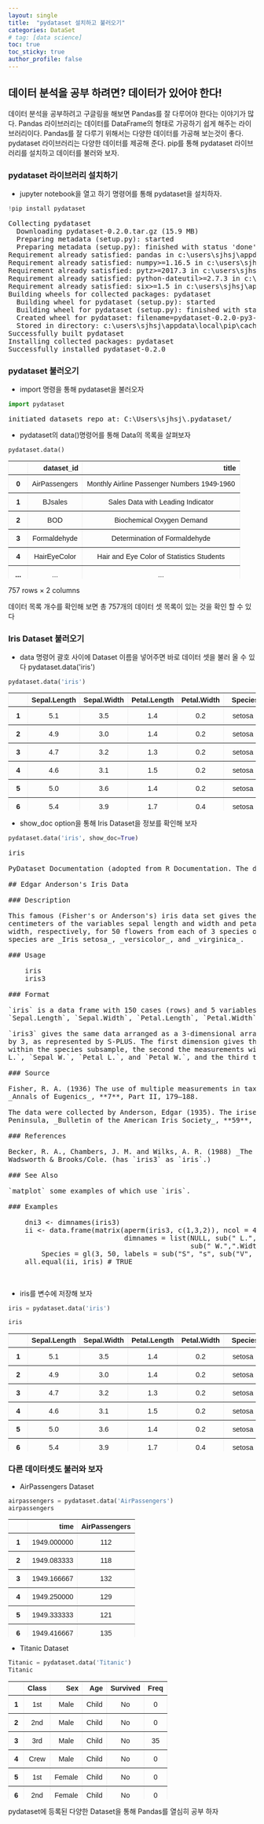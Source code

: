 ```yaml
---
layout: single
title:  "pydataset 설치하고 불러오기"
categories: DataSet
# tag: [data science]
toc: true
toc_sticky: true
author_profile: false
---
```


<head>
  <style>
    table.dataframe {
      white-space: normal;
      width: 100%;
      height: 240px;
      display: block;
      overflow: auto;
      font-family: Arial, sans-serif;
      font-size: 0.9rem;
      line-height: 20px;
      text-align: center;
      border: 0px !important;
    }

    table.dataframe th {
      text-align: center;
      font-weight: bold;
      padding: 8px;
    }

    table.dataframe td {
      text-align: center;
      padding: 8px;
    }

    table.dataframe tr:hover {
      background: #b8d1f3; 
    }

    .output_prompt {
      overflow: auto;
      font-size: 0.9rem;
      line-height: 1.45;
      border-radius: 0.3rem;
      -webkit-overflow-scrolling: touch;
      padding: 0.8rem;
      margin-top: 0;
      margin-bottom: 15px;
      font: 1rem Consolas, "Liberation Mono", Menlo, Courier, monospace;
      color: $code-text-color;
      border: solid 1px $border-color;
      border-radius: 0.3rem;
      word-break: normal;
      white-space: pre;
    }

  .dataframe tbody tr th:only-of-type {
      vertical-align: middle;
  }

  .dataframe tbody tr th {
      vertical-align: top;
  }

  .dataframe thead th {
      text-align: center !important;
      padding: 8px;
  }

  .page__content p {
      margin: 0 0 0px !important;
  }

  .page__content p > strong {
    font-size: 0.8rem !important;
  }

  </style>
</head>


## 데이터 분석을 공부 하려면? 데이터가 있어야 한다!


 데이터 분석을 공부하려고 구글링을 해보면 Pandas를 잘 다루어야 한다는 이야기가 많다. Pandas 라이브러리는 데이터를 DataFrame의 형태로 가공하기 쉽게 해주는 라이브러리이다. Pandas를 잘 다루기 위해서는 다양한 데이터를 가공해 보는것이 좋다. pydataset 라이브러리는 다양한 데이터를 제공해 준다. pip를 통해 pydataset 라이브러리를 설치하고 데이터를 불러와 보자.


### pydataset 라이브러리 설치하기


- jupyter notebook을 열고 하기 명령어를 통해 pydataset을 설치하자.



```python
!pip install pydataset
```

<pre>
Collecting pydataset
  Downloading pydataset-0.2.0.tar.gz (15.9 MB)
  Preparing metadata (setup.py): started
  Preparing metadata (setup.py): finished with status 'done'
Requirement already satisfied: pandas in c:\users\sjhsj\appdata\local\programs\python\python38\lib\site-packages (from pydataset) (1.2.1)
Requirement already satisfied: numpy>=1.16.5 in c:\users\sjhsj\appdata\local\programs\python\python38\lib\site-packages (from pandas->pydataset) (1.19.5)
Requirement already satisfied: pytz>=2017.3 in c:\users\sjhsj\appdata\local\programs\python\python38\lib\site-packages (from pandas->pydataset) (2020.5)
Requirement already satisfied: python-dateutil>=2.7.3 in c:\users\sjhsj\appdata\local\programs\python\python38\lib\site-packages (from pandas->pydataset) (2.8.1)
Requirement already satisfied: six>=1.5 in c:\users\sjhsj\appdata\roaming\python\python38\site-packages (from python-dateutil>=2.7.3->pandas->pydataset) (1.15.0)
Building wheels for collected packages: pydataset
  Building wheel for pydataset (setup.py): started
  Building wheel for pydataset (setup.py): finished with status 'done'
  Created wheel for pydataset: filename=pydataset-0.2.0-py3-none-any.whl size=15939431 sha256=4d0313a83c7772e1ae2e97cbb576bc03e137971b2a78cd873c2464504c2cb668
  Stored in directory: c:\users\sjhsj\appdata\local\pip\cache\wheels\d7\e5\36\85d319586b4a405d001029d489102f526ce5546248c295932a
Successfully built pydataset
Installing collected packages: pydataset
Successfully installed pydataset-0.2.0
</pre>
### pydataset 불러오기


- import 명령을 통해 pydataset을 불러오자



```python
import pydataset
```

<pre>
initiated datasets repo at: C:\Users\sjhsj\.pydataset/
</pre>
- pydataset의 data()명령어를 통해 Data의 목록을 살펴보자



```python
pydataset.data()
```

<div>
<style scoped>
    .dataframe tbody tr th:only-of-type {
        vertical-align: middle;
    }

    .dataframe tbody tr th {
        vertical-align: top;
    }

    .dataframe thead th {
        text-align: right;
    }
</style>
<table border="1" class="dataframe">
  <thead>
    <tr style="text-align: right;">
      <th></th>
      <th>dataset_id</th>
      <th>title</th>
    </tr>
  </thead>
  <tbody>
    <tr>
      <th>0</th>
      <td>AirPassengers</td>
      <td>Monthly Airline Passenger Numbers 1949-1960</td>
    </tr>
    <tr>
      <th>1</th>
      <td>BJsales</td>
      <td>Sales Data with Leading Indicator</td>
    </tr>
    <tr>
      <th>2</th>
      <td>BOD</td>
      <td>Biochemical Oxygen Demand</td>
    </tr>
    <tr>
      <th>3</th>
      <td>Formaldehyde</td>
      <td>Determination of Formaldehyde</td>
    </tr>
    <tr>
      <th>4</th>
      <td>HairEyeColor</td>
      <td>Hair and Eye Color of Statistics Students</td>
    </tr>
    <tr>
      <th>...</th>
      <td>...</td>
      <td>...</td>
    </tr>
    <tr>
      <th>752</th>
      <td>VerbAgg</td>
      <td>Verbal Aggression item responses</td>
    </tr>
    <tr>
      <th>753</th>
      <td>cake</td>
      <td>Breakage Angle of Chocolate Cakes</td>
    </tr>
    <tr>
      <th>754</th>
      <td>cbpp</td>
      <td>Contagious bovine pleuropneumonia</td>
    </tr>
    <tr>
      <th>755</th>
      <td>grouseticks</td>
      <td>Data on red grouse ticks from Elston et al. 2001</td>
    </tr>
    <tr>
      <th>756</th>
      <td>sleepstudy</td>
      <td>Reaction times in a sleep deprivation study</td>
    </tr>
  </tbody>
</table>
<p>757 rows × 2 columns</p>
</div>


데이터 목록 개수를 확인해 보면 총 757개의 데이터 셋 목록이 있는 것을 확인 할 수 있다


### Iris Dataset 불러오기


- data 명령어 괄호 사이에 Dataset 이름을 넣어주면 바로 데이터 셋을 불러 올 수 있다 pydataset.data('iris')



```python
pydataset.data('iris')
```

<div>
<style scoped>
    .dataframe tbody tr th:only-of-type {
        vertical-align: middle;
    }

    .dataframe tbody tr th {
        vertical-align: top;
    }

    .dataframe thead th {
        text-align: right;
    }
</style>
<table border="1" class="dataframe">
  <thead>
    <tr style="text-align: right;">
      <th></th>
      <th>Sepal.Length</th>
      <th>Sepal.Width</th>
      <th>Petal.Length</th>
      <th>Petal.Width</th>
      <th>Species</th>
    </tr>
  </thead>
  <tbody>
    <tr>
      <th>1</th>
      <td>5.1</td>
      <td>3.5</td>
      <td>1.4</td>
      <td>0.2</td>
      <td>setosa</td>
    </tr>
    <tr>
      <th>2</th>
      <td>4.9</td>
      <td>3.0</td>
      <td>1.4</td>
      <td>0.2</td>
      <td>setosa</td>
    </tr>
    <tr>
      <th>3</th>
      <td>4.7</td>
      <td>3.2</td>
      <td>1.3</td>
      <td>0.2</td>
      <td>setosa</td>
    </tr>
    <tr>
      <th>4</th>
      <td>4.6</td>
      <td>3.1</td>
      <td>1.5</td>
      <td>0.2</td>
      <td>setosa</td>
    </tr>
    <tr>
      <th>5</th>
      <td>5.0</td>
      <td>3.6</td>
      <td>1.4</td>
      <td>0.2</td>
      <td>setosa</td>
    </tr>
    <tr>
      <th>6</th>
      <td>5.4</td>
      <td>3.9</td>
      <td>1.7</td>
      <td>0.4</td>
      <td>setosa</td>
    </tr>
    <tr>
      <th>7</th>
      <td>4.6</td>
      <td>3.4</td>
      <td>1.4</td>
      <td>0.3</td>
      <td>setosa</td>
    </tr>
    <tr>
      <th>8</th>
      <td>5.0</td>
      <td>3.4</td>
      <td>1.5</td>
      <td>0.2</td>
      <td>setosa</td>
    </tr>
    <tr>
      <th>9</th>
      <td>4.4</td>
      <td>2.9</td>
      <td>1.4</td>
      <td>0.2</td>
      <td>setosa</td>
    </tr>
    <tr>
      <th>10</th>
      <td>4.9</td>
      <td>3.1</td>
      <td>1.5</td>
      <td>0.1</td>
      <td>setosa</td>
    </tr>
    <tr>
      <th>11</th>
      <td>5.4</td>
      <td>3.7</td>
      <td>1.5</td>
      <td>0.2</td>
      <td>setosa</td>
    </tr>
    <tr>
      <th>12</th>
      <td>4.8</td>
      <td>3.4</td>
      <td>1.6</td>
      <td>0.2</td>
      <td>setosa</td>
    </tr>
    <tr>
      <th>13</th>
      <td>4.8</td>
      <td>3.0</td>
      <td>1.4</td>
      <td>0.1</td>
      <td>setosa</td>
    </tr>
    <tr>
      <th>14</th>
      <td>4.3</td>
      <td>3.0</td>
      <td>1.1</td>
      <td>0.1</td>
      <td>setosa</td>
    </tr>
    <tr>
      <th>15</th>
      <td>5.8</td>
      <td>4.0</td>
      <td>1.2</td>
      <td>0.2</td>
      <td>setosa</td>
    </tr>
    <tr>
      <th>16</th>
      <td>5.7</td>
      <td>4.4</td>
      <td>1.5</td>
      <td>0.4</td>
      <td>setosa</td>
    </tr>
    <tr>
      <th>17</th>
      <td>5.4</td>
      <td>3.9</td>
      <td>1.3</td>
      <td>0.4</td>
      <td>setosa</td>
    </tr>
    <tr>
      <th>18</th>
      <td>5.1</td>
      <td>3.5</td>
      <td>1.4</td>
      <td>0.3</td>
      <td>setosa</td>
    </tr>
    <tr>
      <th>19</th>
      <td>5.7</td>
      <td>3.8</td>
      <td>1.7</td>
      <td>0.3</td>
      <td>setosa</td>
    </tr>
    <tr>
      <th>20</th>
      <td>5.1</td>
      <td>3.8</td>
      <td>1.5</td>
      <td>0.3</td>
      <td>setosa</td>
    </tr>
    <tr>
      <th>21</th>
      <td>5.4</td>
      <td>3.4</td>
      <td>1.7</td>
      <td>0.2</td>
      <td>setosa</td>
    </tr>
    <tr>
      <th>22</th>
      <td>5.1</td>
      <td>3.7</td>
      <td>1.5</td>
      <td>0.4</td>
      <td>setosa</td>
    </tr>
    <tr>
      <th>23</th>
      <td>4.6</td>
      <td>3.6</td>
      <td>1.0</td>
      <td>0.2</td>
      <td>setosa</td>
    </tr>
    <tr>
      <th>24</th>
      <td>5.1</td>
      <td>3.3</td>
      <td>1.7</td>
      <td>0.5</td>
      <td>setosa</td>
    </tr>
    <tr>
      <th>25</th>
      <td>4.8</td>
      <td>3.4</td>
      <td>1.9</td>
      <td>0.2</td>
      <td>setosa</td>
    </tr>
    <tr>
      <th>26</th>
      <td>5.0</td>
      <td>3.0</td>
      <td>1.6</td>
      <td>0.2</td>
      <td>setosa</td>
    </tr>
    <tr>
      <th>27</th>
      <td>5.0</td>
      <td>3.4</td>
      <td>1.6</td>
      <td>0.4</td>
      <td>setosa</td>
    </tr>
    <tr>
      <th>28</th>
      <td>5.2</td>
      <td>3.5</td>
      <td>1.5</td>
      <td>0.2</td>
      <td>setosa</td>
    </tr>
    <tr>
      <th>29</th>
      <td>5.2</td>
      <td>3.4</td>
      <td>1.4</td>
      <td>0.2</td>
      <td>setosa</td>
    </tr>
    <tr>
      <th>30</th>
      <td>4.7</td>
      <td>3.2</td>
      <td>1.6</td>
      <td>0.2</td>
      <td>setosa</td>
    </tr>
    <tr>
      <th>31</th>
      <td>4.8</td>
      <td>3.1</td>
      <td>1.6</td>
      <td>0.2</td>
      <td>setosa</td>
    </tr>
    <tr>
      <th>32</th>
      <td>5.4</td>
      <td>3.4</td>
      <td>1.5</td>
      <td>0.4</td>
      <td>setosa</td>
    </tr>
    <tr>
      <th>33</th>
      <td>5.2</td>
      <td>4.1</td>
      <td>1.5</td>
      <td>0.1</td>
      <td>setosa</td>
    </tr>
    <tr>
      <th>34</th>
      <td>5.5</td>
      <td>4.2</td>
      <td>1.4</td>
      <td>0.2</td>
      <td>setosa</td>
    </tr>
    <tr>
      <th>35</th>
      <td>4.9</td>
      <td>3.1</td>
      <td>1.5</td>
      <td>0.2</td>
      <td>setosa</td>
    </tr>
    <tr>
      <th>36</th>
      <td>5.0</td>
      <td>3.2</td>
      <td>1.2</td>
      <td>0.2</td>
      <td>setosa</td>
    </tr>
    <tr>
      <th>37</th>
      <td>5.5</td>
      <td>3.5</td>
      <td>1.3</td>
      <td>0.2</td>
      <td>setosa</td>
    </tr>
    <tr>
      <th>38</th>
      <td>4.9</td>
      <td>3.6</td>
      <td>1.4</td>
      <td>0.1</td>
      <td>setosa</td>
    </tr>
    <tr>
      <th>39</th>
      <td>4.4</td>
      <td>3.0</td>
      <td>1.3</td>
      <td>0.2</td>
      <td>setosa</td>
    </tr>
    <tr>
      <th>40</th>
      <td>5.1</td>
      <td>3.4</td>
      <td>1.5</td>
      <td>0.2</td>
      <td>setosa</td>
    </tr>
    <tr>
      <th>41</th>
      <td>5.0</td>
      <td>3.5</td>
      <td>1.3</td>
      <td>0.3</td>
      <td>setosa</td>
    </tr>
    <tr>
      <th>42</th>
      <td>4.5</td>
      <td>2.3</td>
      <td>1.3</td>
      <td>0.3</td>
      <td>setosa</td>
    </tr>
    <tr>
      <th>43</th>
      <td>4.4</td>
      <td>3.2</td>
      <td>1.3</td>
      <td>0.2</td>
      <td>setosa</td>
    </tr>
    <tr>
      <th>44</th>
      <td>5.0</td>
      <td>3.5</td>
      <td>1.6</td>
      <td>0.6</td>
      <td>setosa</td>
    </tr>
    <tr>
      <th>45</th>
      <td>5.1</td>
      <td>3.8</td>
      <td>1.9</td>
      <td>0.4</td>
      <td>setosa</td>
    </tr>
    <tr>
      <th>46</th>
      <td>4.8</td>
      <td>3.0</td>
      <td>1.4</td>
      <td>0.3</td>
      <td>setosa</td>
    </tr>
    <tr>
      <th>47</th>
      <td>5.1</td>
      <td>3.8</td>
      <td>1.6</td>
      <td>0.2</td>
      <td>setosa</td>
    </tr>
    <tr>
      <th>48</th>
      <td>4.6</td>
      <td>3.2</td>
      <td>1.4</td>
      <td>0.2</td>
      <td>setosa</td>
    </tr>
    <tr>
      <th>49</th>
      <td>5.3</td>
      <td>3.7</td>
      <td>1.5</td>
      <td>0.2</td>
      <td>setosa</td>
    </tr>
    <tr>
      <th>50</th>
      <td>5.0</td>
      <td>3.3</td>
      <td>1.4</td>
      <td>0.2</td>
      <td>setosa</td>
    </tr>
    <tr>
      <th>51</th>
      <td>7.0</td>
      <td>3.2</td>
      <td>4.7</td>
      <td>1.4</td>
      <td>versicolor</td>
    </tr>
    <tr>
      <th>52</th>
      <td>6.4</td>
      <td>3.2</td>
      <td>4.5</td>
      <td>1.5</td>
      <td>versicolor</td>
    </tr>
    <tr>
      <th>53</th>
      <td>6.9</td>
      <td>3.1</td>
      <td>4.9</td>
      <td>1.5</td>
      <td>versicolor</td>
    </tr>
    <tr>
      <th>54</th>
      <td>5.5</td>
      <td>2.3</td>
      <td>4.0</td>
      <td>1.3</td>
      <td>versicolor</td>
    </tr>
    <tr>
      <th>55</th>
      <td>6.5</td>
      <td>2.8</td>
      <td>4.6</td>
      <td>1.5</td>
      <td>versicolor</td>
    </tr>
    <tr>
      <th>56</th>
      <td>5.7</td>
      <td>2.8</td>
      <td>4.5</td>
      <td>1.3</td>
      <td>versicolor</td>
    </tr>
    <tr>
      <th>57</th>
      <td>6.3</td>
      <td>3.3</td>
      <td>4.7</td>
      <td>1.6</td>
      <td>versicolor</td>
    </tr>
    <tr>
      <th>58</th>
      <td>4.9</td>
      <td>2.4</td>
      <td>3.3</td>
      <td>1.0</td>
      <td>versicolor</td>
    </tr>
    <tr>
      <th>59</th>
      <td>6.6</td>
      <td>2.9</td>
      <td>4.6</td>
      <td>1.3</td>
      <td>versicolor</td>
    </tr>
    <tr>
      <th>60</th>
      <td>5.2</td>
      <td>2.7</td>
      <td>3.9</td>
      <td>1.4</td>
      <td>versicolor</td>
    </tr>
    <tr>
      <th>61</th>
      <td>5.0</td>
      <td>2.0</td>
      <td>3.5</td>
      <td>1.0</td>
      <td>versicolor</td>
    </tr>
    <tr>
      <th>62</th>
      <td>5.9</td>
      <td>3.0</td>
      <td>4.2</td>
      <td>1.5</td>
      <td>versicolor</td>
    </tr>
    <tr>
      <th>63</th>
      <td>6.0</td>
      <td>2.2</td>
      <td>4.0</td>
      <td>1.0</td>
      <td>versicolor</td>
    </tr>
    <tr>
      <th>64</th>
      <td>6.1</td>
      <td>2.9</td>
      <td>4.7</td>
      <td>1.4</td>
      <td>versicolor</td>
    </tr>
    <tr>
      <th>65</th>
      <td>5.6</td>
      <td>2.9</td>
      <td>3.6</td>
      <td>1.3</td>
      <td>versicolor</td>
    </tr>
    <tr>
      <th>66</th>
      <td>6.7</td>
      <td>3.1</td>
      <td>4.4</td>
      <td>1.4</td>
      <td>versicolor</td>
    </tr>
    <tr>
      <th>67</th>
      <td>5.6</td>
      <td>3.0</td>
      <td>4.5</td>
      <td>1.5</td>
      <td>versicolor</td>
    </tr>
    <tr>
      <th>68</th>
      <td>5.8</td>
      <td>2.7</td>
      <td>4.1</td>
      <td>1.0</td>
      <td>versicolor</td>
    </tr>
    <tr>
      <th>69</th>
      <td>6.2</td>
      <td>2.2</td>
      <td>4.5</td>
      <td>1.5</td>
      <td>versicolor</td>
    </tr>
    <tr>
      <th>70</th>
      <td>5.6</td>
      <td>2.5</td>
      <td>3.9</td>
      <td>1.1</td>
      <td>versicolor</td>
    </tr>
    <tr>
      <th>71</th>
      <td>5.9</td>
      <td>3.2</td>
      <td>4.8</td>
      <td>1.8</td>
      <td>versicolor</td>
    </tr>
    <tr>
      <th>72</th>
      <td>6.1</td>
      <td>2.8</td>
      <td>4.0</td>
      <td>1.3</td>
      <td>versicolor</td>
    </tr>
    <tr>
      <th>73</th>
      <td>6.3</td>
      <td>2.5</td>
      <td>4.9</td>
      <td>1.5</td>
      <td>versicolor</td>
    </tr>
    <tr>
      <th>74</th>
      <td>6.1</td>
      <td>2.8</td>
      <td>4.7</td>
      <td>1.2</td>
      <td>versicolor</td>
    </tr>
    <tr>
      <th>75</th>
      <td>6.4</td>
      <td>2.9</td>
      <td>4.3</td>
      <td>1.3</td>
      <td>versicolor</td>
    </tr>
    <tr>
      <th>76</th>
      <td>6.6</td>
      <td>3.0</td>
      <td>4.4</td>
      <td>1.4</td>
      <td>versicolor</td>
    </tr>
    <tr>
      <th>77</th>
      <td>6.8</td>
      <td>2.8</td>
      <td>4.8</td>
      <td>1.4</td>
      <td>versicolor</td>
    </tr>
    <tr>
      <th>78</th>
      <td>6.7</td>
      <td>3.0</td>
      <td>5.0</td>
      <td>1.7</td>
      <td>versicolor</td>
    </tr>
    <tr>
      <th>79</th>
      <td>6.0</td>
      <td>2.9</td>
      <td>4.5</td>
      <td>1.5</td>
      <td>versicolor</td>
    </tr>
    <tr>
      <th>80</th>
      <td>5.7</td>
      <td>2.6</td>
      <td>3.5</td>
      <td>1.0</td>
      <td>versicolor</td>
    </tr>
    <tr>
      <th>81</th>
      <td>5.5</td>
      <td>2.4</td>
      <td>3.8</td>
      <td>1.1</td>
      <td>versicolor</td>
    </tr>
    <tr>
      <th>82</th>
      <td>5.5</td>
      <td>2.4</td>
      <td>3.7</td>
      <td>1.0</td>
      <td>versicolor</td>
    </tr>
    <tr>
      <th>83</th>
      <td>5.8</td>
      <td>2.7</td>
      <td>3.9</td>
      <td>1.2</td>
      <td>versicolor</td>
    </tr>
    <tr>
      <th>84</th>
      <td>6.0</td>
      <td>2.7</td>
      <td>5.1</td>
      <td>1.6</td>
      <td>versicolor</td>
    </tr>
    <tr>
      <th>85</th>
      <td>5.4</td>
      <td>3.0</td>
      <td>4.5</td>
      <td>1.5</td>
      <td>versicolor</td>
    </tr>
    <tr>
      <th>86</th>
      <td>6.0</td>
      <td>3.4</td>
      <td>4.5</td>
      <td>1.6</td>
      <td>versicolor</td>
    </tr>
    <tr>
      <th>87</th>
      <td>6.7</td>
      <td>3.1</td>
      <td>4.7</td>
      <td>1.5</td>
      <td>versicolor</td>
    </tr>
    <tr>
      <th>88</th>
      <td>6.3</td>
      <td>2.3</td>
      <td>4.4</td>
      <td>1.3</td>
      <td>versicolor</td>
    </tr>
    <tr>
      <th>89</th>
      <td>5.6</td>
      <td>3.0</td>
      <td>4.1</td>
      <td>1.3</td>
      <td>versicolor</td>
    </tr>
    <tr>
      <th>90</th>
      <td>5.5</td>
      <td>2.5</td>
      <td>4.0</td>
      <td>1.3</td>
      <td>versicolor</td>
    </tr>
    <tr>
      <th>91</th>
      <td>5.5</td>
      <td>2.6</td>
      <td>4.4</td>
      <td>1.2</td>
      <td>versicolor</td>
    </tr>
    <tr>
      <th>92</th>
      <td>6.1</td>
      <td>3.0</td>
      <td>4.6</td>
      <td>1.4</td>
      <td>versicolor</td>
    </tr>
    <tr>
      <th>93</th>
      <td>5.8</td>
      <td>2.6</td>
      <td>4.0</td>
      <td>1.2</td>
      <td>versicolor</td>
    </tr>
    <tr>
      <th>94</th>
      <td>5.0</td>
      <td>2.3</td>
      <td>3.3</td>
      <td>1.0</td>
      <td>versicolor</td>
    </tr>
    <tr>
      <th>95</th>
      <td>5.6</td>
      <td>2.7</td>
      <td>4.2</td>
      <td>1.3</td>
      <td>versicolor</td>
    </tr>
    <tr>
      <th>96</th>
      <td>5.7</td>
      <td>3.0</td>
      <td>4.2</td>
      <td>1.2</td>
      <td>versicolor</td>
    </tr>
    <tr>
      <th>97</th>
      <td>5.7</td>
      <td>2.9</td>
      <td>4.2</td>
      <td>1.3</td>
      <td>versicolor</td>
    </tr>
    <tr>
      <th>98</th>
      <td>6.2</td>
      <td>2.9</td>
      <td>4.3</td>
      <td>1.3</td>
      <td>versicolor</td>
    </tr>
    <tr>
      <th>99</th>
      <td>5.1</td>
      <td>2.5</td>
      <td>3.0</td>
      <td>1.1</td>
      <td>versicolor</td>
    </tr>
    <tr>
      <th>100</th>
      <td>5.7</td>
      <td>2.8</td>
      <td>4.1</td>
      <td>1.3</td>
      <td>versicolor</td>
    </tr>
    <tr>
      <th>101</th>
      <td>6.3</td>
      <td>3.3</td>
      <td>6.0</td>
      <td>2.5</td>
      <td>virginica</td>
    </tr>
    <tr>
      <th>102</th>
      <td>5.8</td>
      <td>2.7</td>
      <td>5.1</td>
      <td>1.9</td>
      <td>virginica</td>
    </tr>
    <tr>
      <th>103</th>
      <td>7.1</td>
      <td>3.0</td>
      <td>5.9</td>
      <td>2.1</td>
      <td>virginica</td>
    </tr>
    <tr>
      <th>104</th>
      <td>6.3</td>
      <td>2.9</td>
      <td>5.6</td>
      <td>1.8</td>
      <td>virginica</td>
    </tr>
    <tr>
      <th>105</th>
      <td>6.5</td>
      <td>3.0</td>
      <td>5.8</td>
      <td>2.2</td>
      <td>virginica</td>
    </tr>
    <tr>
      <th>106</th>
      <td>7.6</td>
      <td>3.0</td>
      <td>6.6</td>
      <td>2.1</td>
      <td>virginica</td>
    </tr>
    <tr>
      <th>107</th>
      <td>4.9</td>
      <td>2.5</td>
      <td>4.5</td>
      <td>1.7</td>
      <td>virginica</td>
    </tr>
    <tr>
      <th>108</th>
      <td>7.3</td>
      <td>2.9</td>
      <td>6.3</td>
      <td>1.8</td>
      <td>virginica</td>
    </tr>
    <tr>
      <th>109</th>
      <td>6.7</td>
      <td>2.5</td>
      <td>5.8</td>
      <td>1.8</td>
      <td>virginica</td>
    </tr>
    <tr>
      <th>110</th>
      <td>7.2</td>
      <td>3.6</td>
      <td>6.1</td>
      <td>2.5</td>
      <td>virginica</td>
    </tr>
    <tr>
      <th>111</th>
      <td>6.5</td>
      <td>3.2</td>
      <td>5.1</td>
      <td>2.0</td>
      <td>virginica</td>
    </tr>
    <tr>
      <th>112</th>
      <td>6.4</td>
      <td>2.7</td>
      <td>5.3</td>
      <td>1.9</td>
      <td>virginica</td>
    </tr>
    <tr>
      <th>113</th>
      <td>6.8</td>
      <td>3.0</td>
      <td>5.5</td>
      <td>2.1</td>
      <td>virginica</td>
    </tr>
    <tr>
      <th>114</th>
      <td>5.7</td>
      <td>2.5</td>
      <td>5.0</td>
      <td>2.0</td>
      <td>virginica</td>
    </tr>
    <tr>
      <th>115</th>
      <td>5.8</td>
      <td>2.8</td>
      <td>5.1</td>
      <td>2.4</td>
      <td>virginica</td>
    </tr>
    <tr>
      <th>116</th>
      <td>6.4</td>
      <td>3.2</td>
      <td>5.3</td>
      <td>2.3</td>
      <td>virginica</td>
    </tr>
    <tr>
      <th>117</th>
      <td>6.5</td>
      <td>3.0</td>
      <td>5.5</td>
      <td>1.8</td>
      <td>virginica</td>
    </tr>
    <tr>
      <th>118</th>
      <td>7.7</td>
      <td>3.8</td>
      <td>6.7</td>
      <td>2.2</td>
      <td>virginica</td>
    </tr>
    <tr>
      <th>119</th>
      <td>7.7</td>
      <td>2.6</td>
      <td>6.9</td>
      <td>2.3</td>
      <td>virginica</td>
    </tr>
    <tr>
      <th>120</th>
      <td>6.0</td>
      <td>2.2</td>
      <td>5.0</td>
      <td>1.5</td>
      <td>virginica</td>
    </tr>
    <tr>
      <th>121</th>
      <td>6.9</td>
      <td>3.2</td>
      <td>5.7</td>
      <td>2.3</td>
      <td>virginica</td>
    </tr>
    <tr>
      <th>122</th>
      <td>5.6</td>
      <td>2.8</td>
      <td>4.9</td>
      <td>2.0</td>
      <td>virginica</td>
    </tr>
    <tr>
      <th>123</th>
      <td>7.7</td>
      <td>2.8</td>
      <td>6.7</td>
      <td>2.0</td>
      <td>virginica</td>
    </tr>
    <tr>
      <th>124</th>
      <td>6.3</td>
      <td>2.7</td>
      <td>4.9</td>
      <td>1.8</td>
      <td>virginica</td>
    </tr>
    <tr>
      <th>125</th>
      <td>6.7</td>
      <td>3.3</td>
      <td>5.7</td>
      <td>2.1</td>
      <td>virginica</td>
    </tr>
    <tr>
      <th>126</th>
      <td>7.2</td>
      <td>3.2</td>
      <td>6.0</td>
      <td>1.8</td>
      <td>virginica</td>
    </tr>
    <tr>
      <th>127</th>
      <td>6.2</td>
      <td>2.8</td>
      <td>4.8</td>
      <td>1.8</td>
      <td>virginica</td>
    </tr>
    <tr>
      <th>128</th>
      <td>6.1</td>
      <td>3.0</td>
      <td>4.9</td>
      <td>1.8</td>
      <td>virginica</td>
    </tr>
    <tr>
      <th>129</th>
      <td>6.4</td>
      <td>2.8</td>
      <td>5.6</td>
      <td>2.1</td>
      <td>virginica</td>
    </tr>
    <tr>
      <th>130</th>
      <td>7.2</td>
      <td>3.0</td>
      <td>5.8</td>
      <td>1.6</td>
      <td>virginica</td>
    </tr>
    <tr>
      <th>131</th>
      <td>7.4</td>
      <td>2.8</td>
      <td>6.1</td>
      <td>1.9</td>
      <td>virginica</td>
    </tr>
    <tr>
      <th>132</th>
      <td>7.9</td>
      <td>3.8</td>
      <td>6.4</td>
      <td>2.0</td>
      <td>virginica</td>
    </tr>
    <tr>
      <th>133</th>
      <td>6.4</td>
      <td>2.8</td>
      <td>5.6</td>
      <td>2.2</td>
      <td>virginica</td>
    </tr>
    <tr>
      <th>134</th>
      <td>6.3</td>
      <td>2.8</td>
      <td>5.1</td>
      <td>1.5</td>
      <td>virginica</td>
    </tr>
    <tr>
      <th>135</th>
      <td>6.1</td>
      <td>2.6</td>
      <td>5.6</td>
      <td>1.4</td>
      <td>virginica</td>
    </tr>
    <tr>
      <th>136</th>
      <td>7.7</td>
      <td>3.0</td>
      <td>6.1</td>
      <td>2.3</td>
      <td>virginica</td>
    </tr>
    <tr>
      <th>137</th>
      <td>6.3</td>
      <td>3.4</td>
      <td>5.6</td>
      <td>2.4</td>
      <td>virginica</td>
    </tr>
    <tr>
      <th>138</th>
      <td>6.4</td>
      <td>3.1</td>
      <td>5.5</td>
      <td>1.8</td>
      <td>virginica</td>
    </tr>
    <tr>
      <th>139</th>
      <td>6.0</td>
      <td>3.0</td>
      <td>4.8</td>
      <td>1.8</td>
      <td>virginica</td>
    </tr>
    <tr>
      <th>140</th>
      <td>6.9</td>
      <td>3.1</td>
      <td>5.4</td>
      <td>2.1</td>
      <td>virginica</td>
    </tr>
    <tr>
      <th>141</th>
      <td>6.7</td>
      <td>3.1</td>
      <td>5.6</td>
      <td>2.4</td>
      <td>virginica</td>
    </tr>
    <tr>
      <th>142</th>
      <td>6.9</td>
      <td>3.1</td>
      <td>5.1</td>
      <td>2.3</td>
      <td>virginica</td>
    </tr>
    <tr>
      <th>143</th>
      <td>5.8</td>
      <td>2.7</td>
      <td>5.1</td>
      <td>1.9</td>
      <td>virginica</td>
    </tr>
    <tr>
      <th>144</th>
      <td>6.8</td>
      <td>3.2</td>
      <td>5.9</td>
      <td>2.3</td>
      <td>virginica</td>
    </tr>
    <tr>
      <th>145</th>
      <td>6.7</td>
      <td>3.3</td>
      <td>5.7</td>
      <td>2.5</td>
      <td>virginica</td>
    </tr>
    <tr>
      <th>146</th>
      <td>6.7</td>
      <td>3.0</td>
      <td>5.2</td>
      <td>2.3</td>
      <td>virginica</td>
    </tr>
    <tr>
      <th>147</th>
      <td>6.3</td>
      <td>2.5</td>
      <td>5.0</td>
      <td>1.9</td>
      <td>virginica</td>
    </tr>
    <tr>
      <th>148</th>
      <td>6.5</td>
      <td>3.0</td>
      <td>5.2</td>
      <td>2.0</td>
      <td>virginica</td>
    </tr>
    <tr>
      <th>149</th>
      <td>6.2</td>
      <td>3.4</td>
      <td>5.4</td>
      <td>2.3</td>
      <td>virginica</td>
    </tr>
    <tr>
      <th>150</th>
      <td>5.9</td>
      <td>3.0</td>
      <td>5.1</td>
      <td>1.8</td>
      <td>virginica</td>
    </tr>
  </tbody>
</table>
</div>


- show_doc option을 통해 Iris Dataset을 정보를 확인해 보자



```python
pydataset.data('iris', show_doc=True)
```

<pre>
iris

PyDataset Documentation (adopted from R Documentation. The displayed examples are in R)

## Edgar Anderson's Iris Data

### Description

This famous (Fisher's or Anderson's) iris data set gives the measurements in
centimeters of the variables sepal length and width and petal length and
width, respectively, for 50 flowers from each of 3 species of iris. The
species are _Iris setosa_, _versicolor_, and _virginica_.

### Usage

    iris
    iris3

### Format

`iris` is a data frame with 150 cases (rows) and 5 variables (columns) named
`Sepal.Length`, `Sepal.Width`, `Petal.Length`, `Petal.Width`, and `Species`.

`iris3` gives the same data arranged as a 3-dimensional array of size 50 by 4
by 3, as represented by S-PLUS. The first dimension gives the case number
within the species subsample, the second the measurements with names `Sepal
L.`, `Sepal W.`, `Petal L.`, and `Petal W.`, and the third the species.

### Source

Fisher, R. A. (1936) The use of multiple measurements in taxonomic problems.
_Annals of Eugenics_, **7**, Part II, 179–188.

The data were collected by Anderson, Edgar (1935). The irises of the Gaspe
Peninsula, _Bulletin of the American Iris Society_, **59**, 2–5.

### References

Becker, R. A., Chambers, J. M. and Wilks, A. R. (1988) _The New S Language_.
Wadsworth & Brooks/Cole. (has `iris3` as `iris`.)

### See Also

`matplot` some examples of which use `iris`.

### Examples

    dni3 <- dimnames(iris3)
    ii <- data.frame(matrix(aperm(iris3, c(1,3,2)), ncol = 4,
                            dimnames = list(NULL, sub(" L.",".Length",
                                            sub(" W.",".Width", dni3[[2]])))),
        Species = gl(3, 50, labels = sub("S", "s", sub("V", "v", dni3[[3]]))))
    all.equal(ii, iris) # TRUE


</pre>
- iris를 변수에 저장해 보자



```python
iris = pydataset.data('iris')
```


```python
iris
```

<div>
<style scoped>
    .dataframe tbody tr th:only-of-type {
        vertical-align: middle;
    }

    .dataframe tbody tr th {
        vertical-align: top;
    }

    .dataframe thead th {
        text-align: right;
    }
</style>
<table border="1" class="dataframe">
  <thead>
    <tr style="text-align: right;">
      <th></th>
      <th>Sepal.Length</th>
      <th>Sepal.Width</th>
      <th>Petal.Length</th>
      <th>Petal.Width</th>
      <th>Species</th>
    </tr>
  </thead>
  <tbody>
    <tr>
      <th>1</th>
      <td>5.1</td>
      <td>3.5</td>
      <td>1.4</td>
      <td>0.2</td>
      <td>setosa</td>
    </tr>
    <tr>
      <th>2</th>
      <td>4.9</td>
      <td>3.0</td>
      <td>1.4</td>
      <td>0.2</td>
      <td>setosa</td>
    </tr>
    <tr>
      <th>3</th>
      <td>4.7</td>
      <td>3.2</td>
      <td>1.3</td>
      <td>0.2</td>
      <td>setosa</td>
    </tr>
    <tr>
      <th>4</th>
      <td>4.6</td>
      <td>3.1</td>
      <td>1.5</td>
      <td>0.2</td>
      <td>setosa</td>
    </tr>
    <tr>
      <th>5</th>
      <td>5.0</td>
      <td>3.6</td>
      <td>1.4</td>
      <td>0.2</td>
      <td>setosa</td>
    </tr>
    <tr>
      <th>6</th>
      <td>5.4</td>
      <td>3.9</td>
      <td>1.7</td>
      <td>0.4</td>
      <td>setosa</td>
    </tr>
    <tr>
      <th>7</th>
      <td>4.6</td>
      <td>3.4</td>
      <td>1.4</td>
      <td>0.3</td>
      <td>setosa</td>
    </tr>
    <tr>
      <th>8</th>
      <td>5.0</td>
      <td>3.4</td>
      <td>1.5</td>
      <td>0.2</td>
      <td>setosa</td>
    </tr>
    <tr>
      <th>9</th>
      <td>4.4</td>
      <td>2.9</td>
      <td>1.4</td>
      <td>0.2</td>
      <td>setosa</td>
    </tr>
    <tr>
      <th>10</th>
      <td>4.9</td>
      <td>3.1</td>
      <td>1.5</td>
      <td>0.1</td>
      <td>setosa</td>
    </tr>
    <tr>
      <th>11</th>
      <td>5.4</td>
      <td>3.7</td>
      <td>1.5</td>
      <td>0.2</td>
      <td>setosa</td>
    </tr>
    <tr>
      <th>12</th>
      <td>4.8</td>
      <td>3.4</td>
      <td>1.6</td>
      <td>0.2</td>
      <td>setosa</td>
    </tr>
    <tr>
      <th>13</th>
      <td>4.8</td>
      <td>3.0</td>
      <td>1.4</td>
      <td>0.1</td>
      <td>setosa</td>
    </tr>
    <tr>
      <th>14</th>
      <td>4.3</td>
      <td>3.0</td>
      <td>1.1</td>
      <td>0.1</td>
      <td>setosa</td>
    </tr>
    <tr>
      <th>15</th>
      <td>5.8</td>
      <td>4.0</td>
      <td>1.2</td>
      <td>0.2</td>
      <td>setosa</td>
    </tr>
    <tr>
      <th>16</th>
      <td>5.7</td>
      <td>4.4</td>
      <td>1.5</td>
      <td>0.4</td>
      <td>setosa</td>
    </tr>
    <tr>
      <th>17</th>
      <td>5.4</td>
      <td>3.9</td>
      <td>1.3</td>
      <td>0.4</td>
      <td>setosa</td>
    </tr>
    <tr>
      <th>18</th>
      <td>5.1</td>
      <td>3.5</td>
      <td>1.4</td>
      <td>0.3</td>
      <td>setosa</td>
    </tr>
    <tr>
      <th>19</th>
      <td>5.7</td>
      <td>3.8</td>
      <td>1.7</td>
      <td>0.3</td>
      <td>setosa</td>
    </tr>
    <tr>
      <th>20</th>
      <td>5.1</td>
      <td>3.8</td>
      <td>1.5</td>
      <td>0.3</td>
      <td>setosa</td>
    </tr>
    <tr>
      <th>21</th>
      <td>5.4</td>
      <td>3.4</td>
      <td>1.7</td>
      <td>0.2</td>
      <td>setosa</td>
    </tr>
    <tr>
      <th>22</th>
      <td>5.1</td>
      <td>3.7</td>
      <td>1.5</td>
      <td>0.4</td>
      <td>setosa</td>
    </tr>
    <tr>
      <th>23</th>
      <td>4.6</td>
      <td>3.6</td>
      <td>1.0</td>
      <td>0.2</td>
      <td>setosa</td>
    </tr>
    <tr>
      <th>24</th>
      <td>5.1</td>
      <td>3.3</td>
      <td>1.7</td>
      <td>0.5</td>
      <td>setosa</td>
    </tr>
    <tr>
      <th>25</th>
      <td>4.8</td>
      <td>3.4</td>
      <td>1.9</td>
      <td>0.2</td>
      <td>setosa</td>
    </tr>
    <tr>
      <th>26</th>
      <td>5.0</td>
      <td>3.0</td>
      <td>1.6</td>
      <td>0.2</td>
      <td>setosa</td>
    </tr>
    <tr>
      <th>27</th>
      <td>5.0</td>
      <td>3.4</td>
      <td>1.6</td>
      <td>0.4</td>
      <td>setosa</td>
    </tr>
    <tr>
      <th>28</th>
      <td>5.2</td>
      <td>3.5</td>
      <td>1.5</td>
      <td>0.2</td>
      <td>setosa</td>
    </tr>
    <tr>
      <th>29</th>
      <td>5.2</td>
      <td>3.4</td>
      <td>1.4</td>
      <td>0.2</td>
      <td>setosa</td>
    </tr>
    <tr>
      <th>30</th>
      <td>4.7</td>
      <td>3.2</td>
      <td>1.6</td>
      <td>0.2</td>
      <td>setosa</td>
    </tr>
    <tr>
      <th>31</th>
      <td>4.8</td>
      <td>3.1</td>
      <td>1.6</td>
      <td>0.2</td>
      <td>setosa</td>
    </tr>
    <tr>
      <th>32</th>
      <td>5.4</td>
      <td>3.4</td>
      <td>1.5</td>
      <td>0.4</td>
      <td>setosa</td>
    </tr>
    <tr>
      <th>33</th>
      <td>5.2</td>
      <td>4.1</td>
      <td>1.5</td>
      <td>0.1</td>
      <td>setosa</td>
    </tr>
    <tr>
      <th>34</th>
      <td>5.5</td>
      <td>4.2</td>
      <td>1.4</td>
      <td>0.2</td>
      <td>setosa</td>
    </tr>
    <tr>
      <th>35</th>
      <td>4.9</td>
      <td>3.1</td>
      <td>1.5</td>
      <td>0.2</td>
      <td>setosa</td>
    </tr>
    <tr>
      <th>36</th>
      <td>5.0</td>
      <td>3.2</td>
      <td>1.2</td>
      <td>0.2</td>
      <td>setosa</td>
    </tr>
    <tr>
      <th>37</th>
      <td>5.5</td>
      <td>3.5</td>
      <td>1.3</td>
      <td>0.2</td>
      <td>setosa</td>
    </tr>
    <tr>
      <th>38</th>
      <td>4.9</td>
      <td>3.6</td>
      <td>1.4</td>
      <td>0.1</td>
      <td>setosa</td>
    </tr>
    <tr>
      <th>39</th>
      <td>4.4</td>
      <td>3.0</td>
      <td>1.3</td>
      <td>0.2</td>
      <td>setosa</td>
    </tr>
    <tr>
      <th>40</th>
      <td>5.1</td>
      <td>3.4</td>
      <td>1.5</td>
      <td>0.2</td>
      <td>setosa</td>
    </tr>
    <tr>
      <th>41</th>
      <td>5.0</td>
      <td>3.5</td>
      <td>1.3</td>
      <td>0.3</td>
      <td>setosa</td>
    </tr>
    <tr>
      <th>42</th>
      <td>4.5</td>
      <td>2.3</td>
      <td>1.3</td>
      <td>0.3</td>
      <td>setosa</td>
    </tr>
    <tr>
      <th>43</th>
      <td>4.4</td>
      <td>3.2</td>
      <td>1.3</td>
      <td>0.2</td>
      <td>setosa</td>
    </tr>
    <tr>
      <th>44</th>
      <td>5.0</td>
      <td>3.5</td>
      <td>1.6</td>
      <td>0.6</td>
      <td>setosa</td>
    </tr>
    <tr>
      <th>45</th>
      <td>5.1</td>
      <td>3.8</td>
      <td>1.9</td>
      <td>0.4</td>
      <td>setosa</td>
    </tr>
    <tr>
      <th>46</th>
      <td>4.8</td>
      <td>3.0</td>
      <td>1.4</td>
      <td>0.3</td>
      <td>setosa</td>
    </tr>
    <tr>
      <th>47</th>
      <td>5.1</td>
      <td>3.8</td>
      <td>1.6</td>
      <td>0.2</td>
      <td>setosa</td>
    </tr>
    <tr>
      <th>48</th>
      <td>4.6</td>
      <td>3.2</td>
      <td>1.4</td>
      <td>0.2</td>
      <td>setosa</td>
    </tr>
    <tr>
      <th>49</th>
      <td>5.3</td>
      <td>3.7</td>
      <td>1.5</td>
      <td>0.2</td>
      <td>setosa</td>
    </tr>
    <tr>
      <th>50</th>
      <td>5.0</td>
      <td>3.3</td>
      <td>1.4</td>
      <td>0.2</td>
      <td>setosa</td>
    </tr>
    <tr>
      <th>51</th>
      <td>7.0</td>
      <td>3.2</td>
      <td>4.7</td>
      <td>1.4</td>
      <td>versicolor</td>
    </tr>
    <tr>
      <th>52</th>
      <td>6.4</td>
      <td>3.2</td>
      <td>4.5</td>
      <td>1.5</td>
      <td>versicolor</td>
    </tr>
    <tr>
      <th>53</th>
      <td>6.9</td>
      <td>3.1</td>
      <td>4.9</td>
      <td>1.5</td>
      <td>versicolor</td>
    </tr>
    <tr>
      <th>54</th>
      <td>5.5</td>
      <td>2.3</td>
      <td>4.0</td>
      <td>1.3</td>
      <td>versicolor</td>
    </tr>
    <tr>
      <th>55</th>
      <td>6.5</td>
      <td>2.8</td>
      <td>4.6</td>
      <td>1.5</td>
      <td>versicolor</td>
    </tr>
    <tr>
      <th>56</th>
      <td>5.7</td>
      <td>2.8</td>
      <td>4.5</td>
      <td>1.3</td>
      <td>versicolor</td>
    </tr>
    <tr>
      <th>57</th>
      <td>6.3</td>
      <td>3.3</td>
      <td>4.7</td>
      <td>1.6</td>
      <td>versicolor</td>
    </tr>
    <tr>
      <th>58</th>
      <td>4.9</td>
      <td>2.4</td>
      <td>3.3</td>
      <td>1.0</td>
      <td>versicolor</td>
    </tr>
    <tr>
      <th>59</th>
      <td>6.6</td>
      <td>2.9</td>
      <td>4.6</td>
      <td>1.3</td>
      <td>versicolor</td>
    </tr>
    <tr>
      <th>60</th>
      <td>5.2</td>
      <td>2.7</td>
      <td>3.9</td>
      <td>1.4</td>
      <td>versicolor</td>
    </tr>
    <tr>
      <th>61</th>
      <td>5.0</td>
      <td>2.0</td>
      <td>3.5</td>
      <td>1.0</td>
      <td>versicolor</td>
    </tr>
    <tr>
      <th>62</th>
      <td>5.9</td>
      <td>3.0</td>
      <td>4.2</td>
      <td>1.5</td>
      <td>versicolor</td>
    </tr>
    <tr>
      <th>63</th>
      <td>6.0</td>
      <td>2.2</td>
      <td>4.0</td>
      <td>1.0</td>
      <td>versicolor</td>
    </tr>
    <tr>
      <th>64</th>
      <td>6.1</td>
      <td>2.9</td>
      <td>4.7</td>
      <td>1.4</td>
      <td>versicolor</td>
    </tr>
    <tr>
      <th>65</th>
      <td>5.6</td>
      <td>2.9</td>
      <td>3.6</td>
      <td>1.3</td>
      <td>versicolor</td>
    </tr>
    <tr>
      <th>66</th>
      <td>6.7</td>
      <td>3.1</td>
      <td>4.4</td>
      <td>1.4</td>
      <td>versicolor</td>
    </tr>
    <tr>
      <th>67</th>
      <td>5.6</td>
      <td>3.0</td>
      <td>4.5</td>
      <td>1.5</td>
      <td>versicolor</td>
    </tr>
    <tr>
      <th>68</th>
      <td>5.8</td>
      <td>2.7</td>
      <td>4.1</td>
      <td>1.0</td>
      <td>versicolor</td>
    </tr>
    <tr>
      <th>69</th>
      <td>6.2</td>
      <td>2.2</td>
      <td>4.5</td>
      <td>1.5</td>
      <td>versicolor</td>
    </tr>
    <tr>
      <th>70</th>
      <td>5.6</td>
      <td>2.5</td>
      <td>3.9</td>
      <td>1.1</td>
      <td>versicolor</td>
    </tr>
    <tr>
      <th>71</th>
      <td>5.9</td>
      <td>3.2</td>
      <td>4.8</td>
      <td>1.8</td>
      <td>versicolor</td>
    </tr>
    <tr>
      <th>72</th>
      <td>6.1</td>
      <td>2.8</td>
      <td>4.0</td>
      <td>1.3</td>
      <td>versicolor</td>
    </tr>
    <tr>
      <th>73</th>
      <td>6.3</td>
      <td>2.5</td>
      <td>4.9</td>
      <td>1.5</td>
      <td>versicolor</td>
    </tr>
    <tr>
      <th>74</th>
      <td>6.1</td>
      <td>2.8</td>
      <td>4.7</td>
      <td>1.2</td>
      <td>versicolor</td>
    </tr>
    <tr>
      <th>75</th>
      <td>6.4</td>
      <td>2.9</td>
      <td>4.3</td>
      <td>1.3</td>
      <td>versicolor</td>
    </tr>
    <tr>
      <th>76</th>
      <td>6.6</td>
      <td>3.0</td>
      <td>4.4</td>
      <td>1.4</td>
      <td>versicolor</td>
    </tr>
    <tr>
      <th>77</th>
      <td>6.8</td>
      <td>2.8</td>
      <td>4.8</td>
      <td>1.4</td>
      <td>versicolor</td>
    </tr>
    <tr>
      <th>78</th>
      <td>6.7</td>
      <td>3.0</td>
      <td>5.0</td>
      <td>1.7</td>
      <td>versicolor</td>
    </tr>
    <tr>
      <th>79</th>
      <td>6.0</td>
      <td>2.9</td>
      <td>4.5</td>
      <td>1.5</td>
      <td>versicolor</td>
    </tr>
    <tr>
      <th>80</th>
      <td>5.7</td>
      <td>2.6</td>
      <td>3.5</td>
      <td>1.0</td>
      <td>versicolor</td>
    </tr>
    <tr>
      <th>81</th>
      <td>5.5</td>
      <td>2.4</td>
      <td>3.8</td>
      <td>1.1</td>
      <td>versicolor</td>
    </tr>
    <tr>
      <th>82</th>
      <td>5.5</td>
      <td>2.4</td>
      <td>3.7</td>
      <td>1.0</td>
      <td>versicolor</td>
    </tr>
    <tr>
      <th>83</th>
      <td>5.8</td>
      <td>2.7</td>
      <td>3.9</td>
      <td>1.2</td>
      <td>versicolor</td>
    </tr>
    <tr>
      <th>84</th>
      <td>6.0</td>
      <td>2.7</td>
      <td>5.1</td>
      <td>1.6</td>
      <td>versicolor</td>
    </tr>
    <tr>
      <th>85</th>
      <td>5.4</td>
      <td>3.0</td>
      <td>4.5</td>
      <td>1.5</td>
      <td>versicolor</td>
    </tr>
    <tr>
      <th>86</th>
      <td>6.0</td>
      <td>3.4</td>
      <td>4.5</td>
      <td>1.6</td>
      <td>versicolor</td>
    </tr>
    <tr>
      <th>87</th>
      <td>6.7</td>
      <td>3.1</td>
      <td>4.7</td>
      <td>1.5</td>
      <td>versicolor</td>
    </tr>
    <tr>
      <th>88</th>
      <td>6.3</td>
      <td>2.3</td>
      <td>4.4</td>
      <td>1.3</td>
      <td>versicolor</td>
    </tr>
    <tr>
      <th>89</th>
      <td>5.6</td>
      <td>3.0</td>
      <td>4.1</td>
      <td>1.3</td>
      <td>versicolor</td>
    </tr>
    <tr>
      <th>90</th>
      <td>5.5</td>
      <td>2.5</td>
      <td>4.0</td>
      <td>1.3</td>
      <td>versicolor</td>
    </tr>
    <tr>
      <th>91</th>
      <td>5.5</td>
      <td>2.6</td>
      <td>4.4</td>
      <td>1.2</td>
      <td>versicolor</td>
    </tr>
    <tr>
      <th>92</th>
      <td>6.1</td>
      <td>3.0</td>
      <td>4.6</td>
      <td>1.4</td>
      <td>versicolor</td>
    </tr>
    <tr>
      <th>93</th>
      <td>5.8</td>
      <td>2.6</td>
      <td>4.0</td>
      <td>1.2</td>
      <td>versicolor</td>
    </tr>
    <tr>
      <th>94</th>
      <td>5.0</td>
      <td>2.3</td>
      <td>3.3</td>
      <td>1.0</td>
      <td>versicolor</td>
    </tr>
    <tr>
      <th>95</th>
      <td>5.6</td>
      <td>2.7</td>
      <td>4.2</td>
      <td>1.3</td>
      <td>versicolor</td>
    </tr>
    <tr>
      <th>96</th>
      <td>5.7</td>
      <td>3.0</td>
      <td>4.2</td>
      <td>1.2</td>
      <td>versicolor</td>
    </tr>
    <tr>
      <th>97</th>
      <td>5.7</td>
      <td>2.9</td>
      <td>4.2</td>
      <td>1.3</td>
      <td>versicolor</td>
    </tr>
    <tr>
      <th>98</th>
      <td>6.2</td>
      <td>2.9</td>
      <td>4.3</td>
      <td>1.3</td>
      <td>versicolor</td>
    </tr>
    <tr>
      <th>99</th>
      <td>5.1</td>
      <td>2.5</td>
      <td>3.0</td>
      <td>1.1</td>
      <td>versicolor</td>
    </tr>
    <tr>
      <th>100</th>
      <td>5.7</td>
      <td>2.8</td>
      <td>4.1</td>
      <td>1.3</td>
      <td>versicolor</td>
    </tr>
    <tr>
      <th>101</th>
      <td>6.3</td>
      <td>3.3</td>
      <td>6.0</td>
      <td>2.5</td>
      <td>virginica</td>
    </tr>
    <tr>
      <th>102</th>
      <td>5.8</td>
      <td>2.7</td>
      <td>5.1</td>
      <td>1.9</td>
      <td>virginica</td>
    </tr>
    <tr>
      <th>103</th>
      <td>7.1</td>
      <td>3.0</td>
      <td>5.9</td>
      <td>2.1</td>
      <td>virginica</td>
    </tr>
    <tr>
      <th>104</th>
      <td>6.3</td>
      <td>2.9</td>
      <td>5.6</td>
      <td>1.8</td>
      <td>virginica</td>
    </tr>
    <tr>
      <th>105</th>
      <td>6.5</td>
      <td>3.0</td>
      <td>5.8</td>
      <td>2.2</td>
      <td>virginica</td>
    </tr>
    <tr>
      <th>106</th>
      <td>7.6</td>
      <td>3.0</td>
      <td>6.6</td>
      <td>2.1</td>
      <td>virginica</td>
    </tr>
    <tr>
      <th>107</th>
      <td>4.9</td>
      <td>2.5</td>
      <td>4.5</td>
      <td>1.7</td>
      <td>virginica</td>
    </tr>
    <tr>
      <th>108</th>
      <td>7.3</td>
      <td>2.9</td>
      <td>6.3</td>
      <td>1.8</td>
      <td>virginica</td>
    </tr>
    <tr>
      <th>109</th>
      <td>6.7</td>
      <td>2.5</td>
      <td>5.8</td>
      <td>1.8</td>
      <td>virginica</td>
    </tr>
    <tr>
      <th>110</th>
      <td>7.2</td>
      <td>3.6</td>
      <td>6.1</td>
      <td>2.5</td>
      <td>virginica</td>
    </tr>
    <tr>
      <th>111</th>
      <td>6.5</td>
      <td>3.2</td>
      <td>5.1</td>
      <td>2.0</td>
      <td>virginica</td>
    </tr>
    <tr>
      <th>112</th>
      <td>6.4</td>
      <td>2.7</td>
      <td>5.3</td>
      <td>1.9</td>
      <td>virginica</td>
    </tr>
    <tr>
      <th>113</th>
      <td>6.8</td>
      <td>3.0</td>
      <td>5.5</td>
      <td>2.1</td>
      <td>virginica</td>
    </tr>
    <tr>
      <th>114</th>
      <td>5.7</td>
      <td>2.5</td>
      <td>5.0</td>
      <td>2.0</td>
      <td>virginica</td>
    </tr>
    <tr>
      <th>115</th>
      <td>5.8</td>
      <td>2.8</td>
      <td>5.1</td>
      <td>2.4</td>
      <td>virginica</td>
    </tr>
    <tr>
      <th>116</th>
      <td>6.4</td>
      <td>3.2</td>
      <td>5.3</td>
      <td>2.3</td>
      <td>virginica</td>
    </tr>
    <tr>
      <th>117</th>
      <td>6.5</td>
      <td>3.0</td>
      <td>5.5</td>
      <td>1.8</td>
      <td>virginica</td>
    </tr>
    <tr>
      <th>118</th>
      <td>7.7</td>
      <td>3.8</td>
      <td>6.7</td>
      <td>2.2</td>
      <td>virginica</td>
    </tr>
    <tr>
      <th>119</th>
      <td>7.7</td>
      <td>2.6</td>
      <td>6.9</td>
      <td>2.3</td>
      <td>virginica</td>
    </tr>
    <tr>
      <th>120</th>
      <td>6.0</td>
      <td>2.2</td>
      <td>5.0</td>
      <td>1.5</td>
      <td>virginica</td>
    </tr>
    <tr>
      <th>121</th>
      <td>6.9</td>
      <td>3.2</td>
      <td>5.7</td>
      <td>2.3</td>
      <td>virginica</td>
    </tr>
    <tr>
      <th>122</th>
      <td>5.6</td>
      <td>2.8</td>
      <td>4.9</td>
      <td>2.0</td>
      <td>virginica</td>
    </tr>
    <tr>
      <th>123</th>
      <td>7.7</td>
      <td>2.8</td>
      <td>6.7</td>
      <td>2.0</td>
      <td>virginica</td>
    </tr>
    <tr>
      <th>124</th>
      <td>6.3</td>
      <td>2.7</td>
      <td>4.9</td>
      <td>1.8</td>
      <td>virginica</td>
    </tr>
    <tr>
      <th>125</th>
      <td>6.7</td>
      <td>3.3</td>
      <td>5.7</td>
      <td>2.1</td>
      <td>virginica</td>
    </tr>
    <tr>
      <th>126</th>
      <td>7.2</td>
      <td>3.2</td>
      <td>6.0</td>
      <td>1.8</td>
      <td>virginica</td>
    </tr>
    <tr>
      <th>127</th>
      <td>6.2</td>
      <td>2.8</td>
      <td>4.8</td>
      <td>1.8</td>
      <td>virginica</td>
    </tr>
    <tr>
      <th>128</th>
      <td>6.1</td>
      <td>3.0</td>
      <td>4.9</td>
      <td>1.8</td>
      <td>virginica</td>
    </tr>
    <tr>
      <th>129</th>
      <td>6.4</td>
      <td>2.8</td>
      <td>5.6</td>
      <td>2.1</td>
      <td>virginica</td>
    </tr>
    <tr>
      <th>130</th>
      <td>7.2</td>
      <td>3.0</td>
      <td>5.8</td>
      <td>1.6</td>
      <td>virginica</td>
    </tr>
    <tr>
      <th>131</th>
      <td>7.4</td>
      <td>2.8</td>
      <td>6.1</td>
      <td>1.9</td>
      <td>virginica</td>
    </tr>
    <tr>
      <th>132</th>
      <td>7.9</td>
      <td>3.8</td>
      <td>6.4</td>
      <td>2.0</td>
      <td>virginica</td>
    </tr>
    <tr>
      <th>133</th>
      <td>6.4</td>
      <td>2.8</td>
      <td>5.6</td>
      <td>2.2</td>
      <td>virginica</td>
    </tr>
    <tr>
      <th>134</th>
      <td>6.3</td>
      <td>2.8</td>
      <td>5.1</td>
      <td>1.5</td>
      <td>virginica</td>
    </tr>
    <tr>
      <th>135</th>
      <td>6.1</td>
      <td>2.6</td>
      <td>5.6</td>
      <td>1.4</td>
      <td>virginica</td>
    </tr>
    <tr>
      <th>136</th>
      <td>7.7</td>
      <td>3.0</td>
      <td>6.1</td>
      <td>2.3</td>
      <td>virginica</td>
    </tr>
    <tr>
      <th>137</th>
      <td>6.3</td>
      <td>3.4</td>
      <td>5.6</td>
      <td>2.4</td>
      <td>virginica</td>
    </tr>
    <tr>
      <th>138</th>
      <td>6.4</td>
      <td>3.1</td>
      <td>5.5</td>
      <td>1.8</td>
      <td>virginica</td>
    </tr>
    <tr>
      <th>139</th>
      <td>6.0</td>
      <td>3.0</td>
      <td>4.8</td>
      <td>1.8</td>
      <td>virginica</td>
    </tr>
    <tr>
      <th>140</th>
      <td>6.9</td>
      <td>3.1</td>
      <td>5.4</td>
      <td>2.1</td>
      <td>virginica</td>
    </tr>
    <tr>
      <th>141</th>
      <td>6.7</td>
      <td>3.1</td>
      <td>5.6</td>
      <td>2.4</td>
      <td>virginica</td>
    </tr>
    <tr>
      <th>142</th>
      <td>6.9</td>
      <td>3.1</td>
      <td>5.1</td>
      <td>2.3</td>
      <td>virginica</td>
    </tr>
    <tr>
      <th>143</th>
      <td>5.8</td>
      <td>2.7</td>
      <td>5.1</td>
      <td>1.9</td>
      <td>virginica</td>
    </tr>
    <tr>
      <th>144</th>
      <td>6.8</td>
      <td>3.2</td>
      <td>5.9</td>
      <td>2.3</td>
      <td>virginica</td>
    </tr>
    <tr>
      <th>145</th>
      <td>6.7</td>
      <td>3.3</td>
      <td>5.7</td>
      <td>2.5</td>
      <td>virginica</td>
    </tr>
    <tr>
      <th>146</th>
      <td>6.7</td>
      <td>3.0</td>
      <td>5.2</td>
      <td>2.3</td>
      <td>virginica</td>
    </tr>
    <tr>
      <th>147</th>
      <td>6.3</td>
      <td>2.5</td>
      <td>5.0</td>
      <td>1.9</td>
      <td>virginica</td>
    </tr>
    <tr>
      <th>148</th>
      <td>6.5</td>
      <td>3.0</td>
      <td>5.2</td>
      <td>2.0</td>
      <td>virginica</td>
    </tr>
    <tr>
      <th>149</th>
      <td>6.2</td>
      <td>3.4</td>
      <td>5.4</td>
      <td>2.3</td>
      <td>virginica</td>
    </tr>
    <tr>
      <th>150</th>
      <td>5.9</td>
      <td>3.0</td>
      <td>5.1</td>
      <td>1.8</td>
      <td>virginica</td>
    </tr>
  </tbody>
</table>
</div>


### 다른 데이터셋도 불러와 보자


- AirPassengers Dataset



```python
airpassengers = pydataset.data('AirPassengers')
airpassengers
```

<div>
<style scoped>
    .dataframe tbody tr th:only-of-type {
        vertical-align: middle;
    }

    .dataframe tbody tr th {
        vertical-align: top;
    }

    .dataframe thead th {
        text-align: right;
    }
</style>
<table border="1" class="dataframe">
  <thead>
    <tr style="text-align: right;">
      <th></th>
      <th>time</th>
      <th>AirPassengers</th>
    </tr>
  </thead>
  <tbody>
    <tr>
      <th>1</th>
      <td>1949.000000</td>
      <td>112</td>
    </tr>
    <tr>
      <th>2</th>
      <td>1949.083333</td>
      <td>118</td>
    </tr>
    <tr>
      <th>3</th>
      <td>1949.166667</td>
      <td>132</td>
    </tr>
    <tr>
      <th>4</th>
      <td>1949.250000</td>
      <td>129</td>
    </tr>
    <tr>
      <th>5</th>
      <td>1949.333333</td>
      <td>121</td>
    </tr>
    <tr>
      <th>6</th>
      <td>1949.416667</td>
      <td>135</td>
    </tr>
    <tr>
      <th>7</th>
      <td>1949.500000</td>
      <td>148</td>
    </tr>
    <tr>
      <th>8</th>
      <td>1949.583333</td>
      <td>148</td>
    </tr>
    <tr>
      <th>9</th>
      <td>1949.666667</td>
      <td>136</td>
    </tr>
    <tr>
      <th>10</th>
      <td>1949.750000</td>
      <td>119</td>
    </tr>
    <tr>
      <th>11</th>
      <td>1949.833333</td>
      <td>104</td>
    </tr>
    <tr>
      <th>12</th>
      <td>1949.916667</td>
      <td>118</td>
    </tr>
    <tr>
      <th>13</th>
      <td>1950.000000</td>
      <td>115</td>
    </tr>
    <tr>
      <th>14</th>
      <td>1950.083333</td>
      <td>126</td>
    </tr>
    <tr>
      <th>15</th>
      <td>1950.166667</td>
      <td>141</td>
    </tr>
    <tr>
      <th>16</th>
      <td>1950.250000</td>
      <td>135</td>
    </tr>
    <tr>
      <th>17</th>
      <td>1950.333333</td>
      <td>125</td>
    </tr>
    <tr>
      <th>18</th>
      <td>1950.416667</td>
      <td>149</td>
    </tr>
    <tr>
      <th>19</th>
      <td>1950.500000</td>
      <td>170</td>
    </tr>
    <tr>
      <th>20</th>
      <td>1950.583333</td>
      <td>170</td>
    </tr>
    <tr>
      <th>21</th>
      <td>1950.666667</td>
      <td>158</td>
    </tr>
    <tr>
      <th>22</th>
      <td>1950.750000</td>
      <td>133</td>
    </tr>
    <tr>
      <th>23</th>
      <td>1950.833333</td>
      <td>114</td>
    </tr>
    <tr>
      <th>24</th>
      <td>1950.916667</td>
      <td>140</td>
    </tr>
    <tr>
      <th>25</th>
      <td>1951.000000</td>
      <td>145</td>
    </tr>
    <tr>
      <th>26</th>
      <td>1951.083333</td>
      <td>150</td>
    </tr>
    <tr>
      <th>27</th>
      <td>1951.166667</td>
      <td>178</td>
    </tr>
    <tr>
      <th>28</th>
      <td>1951.250000</td>
      <td>163</td>
    </tr>
    <tr>
      <th>29</th>
      <td>1951.333333</td>
      <td>172</td>
    </tr>
    <tr>
      <th>30</th>
      <td>1951.416667</td>
      <td>178</td>
    </tr>
    <tr>
      <th>31</th>
      <td>1951.500000</td>
      <td>199</td>
    </tr>
    <tr>
      <th>32</th>
      <td>1951.583333</td>
      <td>199</td>
    </tr>
    <tr>
      <th>33</th>
      <td>1951.666667</td>
      <td>184</td>
    </tr>
    <tr>
      <th>34</th>
      <td>1951.750000</td>
      <td>162</td>
    </tr>
    <tr>
      <th>35</th>
      <td>1951.833333</td>
      <td>146</td>
    </tr>
    <tr>
      <th>36</th>
      <td>1951.916667</td>
      <td>166</td>
    </tr>
    <tr>
      <th>37</th>
      <td>1952.000000</td>
      <td>171</td>
    </tr>
    <tr>
      <th>38</th>
      <td>1952.083333</td>
      <td>180</td>
    </tr>
    <tr>
      <th>39</th>
      <td>1952.166667</td>
      <td>193</td>
    </tr>
    <tr>
      <th>40</th>
      <td>1952.250000</td>
      <td>181</td>
    </tr>
    <tr>
      <th>41</th>
      <td>1952.333333</td>
      <td>183</td>
    </tr>
    <tr>
      <th>42</th>
      <td>1952.416667</td>
      <td>218</td>
    </tr>
    <tr>
      <th>43</th>
      <td>1952.500000</td>
      <td>230</td>
    </tr>
    <tr>
      <th>44</th>
      <td>1952.583333</td>
      <td>242</td>
    </tr>
    <tr>
      <th>45</th>
      <td>1952.666667</td>
      <td>209</td>
    </tr>
    <tr>
      <th>46</th>
      <td>1952.750000</td>
      <td>191</td>
    </tr>
    <tr>
      <th>47</th>
      <td>1952.833333</td>
      <td>172</td>
    </tr>
    <tr>
      <th>48</th>
      <td>1952.916667</td>
      <td>194</td>
    </tr>
    <tr>
      <th>49</th>
      <td>1953.000000</td>
      <td>196</td>
    </tr>
    <tr>
      <th>50</th>
      <td>1953.083333</td>
      <td>196</td>
    </tr>
    <tr>
      <th>51</th>
      <td>1953.166667</td>
      <td>236</td>
    </tr>
    <tr>
      <th>52</th>
      <td>1953.250000</td>
      <td>235</td>
    </tr>
    <tr>
      <th>53</th>
      <td>1953.333333</td>
      <td>229</td>
    </tr>
    <tr>
      <th>54</th>
      <td>1953.416667</td>
      <td>243</td>
    </tr>
    <tr>
      <th>55</th>
      <td>1953.500000</td>
      <td>264</td>
    </tr>
    <tr>
      <th>56</th>
      <td>1953.583333</td>
      <td>272</td>
    </tr>
    <tr>
      <th>57</th>
      <td>1953.666667</td>
      <td>237</td>
    </tr>
    <tr>
      <th>58</th>
      <td>1953.750000</td>
      <td>211</td>
    </tr>
    <tr>
      <th>59</th>
      <td>1953.833333</td>
      <td>180</td>
    </tr>
    <tr>
      <th>60</th>
      <td>1953.916667</td>
      <td>201</td>
    </tr>
    <tr>
      <th>61</th>
      <td>1954.000000</td>
      <td>204</td>
    </tr>
    <tr>
      <th>62</th>
      <td>1954.083333</td>
      <td>188</td>
    </tr>
    <tr>
      <th>63</th>
      <td>1954.166667</td>
      <td>235</td>
    </tr>
    <tr>
      <th>64</th>
      <td>1954.250000</td>
      <td>227</td>
    </tr>
    <tr>
      <th>65</th>
      <td>1954.333333</td>
      <td>234</td>
    </tr>
    <tr>
      <th>66</th>
      <td>1954.416667</td>
      <td>264</td>
    </tr>
    <tr>
      <th>67</th>
      <td>1954.500000</td>
      <td>302</td>
    </tr>
    <tr>
      <th>68</th>
      <td>1954.583333</td>
      <td>293</td>
    </tr>
    <tr>
      <th>69</th>
      <td>1954.666667</td>
      <td>259</td>
    </tr>
    <tr>
      <th>70</th>
      <td>1954.750000</td>
      <td>229</td>
    </tr>
    <tr>
      <th>71</th>
      <td>1954.833333</td>
      <td>203</td>
    </tr>
    <tr>
      <th>72</th>
      <td>1954.916667</td>
      <td>229</td>
    </tr>
    <tr>
      <th>73</th>
      <td>1955.000000</td>
      <td>242</td>
    </tr>
    <tr>
      <th>74</th>
      <td>1955.083333</td>
      <td>233</td>
    </tr>
    <tr>
      <th>75</th>
      <td>1955.166667</td>
      <td>267</td>
    </tr>
    <tr>
      <th>76</th>
      <td>1955.250000</td>
      <td>269</td>
    </tr>
    <tr>
      <th>77</th>
      <td>1955.333333</td>
      <td>270</td>
    </tr>
    <tr>
      <th>78</th>
      <td>1955.416667</td>
      <td>315</td>
    </tr>
    <tr>
      <th>79</th>
      <td>1955.500000</td>
      <td>364</td>
    </tr>
    <tr>
      <th>80</th>
      <td>1955.583333</td>
      <td>347</td>
    </tr>
    <tr>
      <th>81</th>
      <td>1955.666667</td>
      <td>312</td>
    </tr>
    <tr>
      <th>82</th>
      <td>1955.750000</td>
      <td>274</td>
    </tr>
    <tr>
      <th>83</th>
      <td>1955.833333</td>
      <td>237</td>
    </tr>
    <tr>
      <th>84</th>
      <td>1955.916667</td>
      <td>278</td>
    </tr>
    <tr>
      <th>85</th>
      <td>1956.000000</td>
      <td>284</td>
    </tr>
    <tr>
      <th>86</th>
      <td>1956.083333</td>
      <td>277</td>
    </tr>
    <tr>
      <th>87</th>
      <td>1956.166667</td>
      <td>317</td>
    </tr>
    <tr>
      <th>88</th>
      <td>1956.250000</td>
      <td>313</td>
    </tr>
    <tr>
      <th>89</th>
      <td>1956.333333</td>
      <td>318</td>
    </tr>
    <tr>
      <th>90</th>
      <td>1956.416667</td>
      <td>374</td>
    </tr>
    <tr>
      <th>91</th>
      <td>1956.500000</td>
      <td>413</td>
    </tr>
    <tr>
      <th>92</th>
      <td>1956.583333</td>
      <td>405</td>
    </tr>
    <tr>
      <th>93</th>
      <td>1956.666667</td>
      <td>355</td>
    </tr>
    <tr>
      <th>94</th>
      <td>1956.750000</td>
      <td>306</td>
    </tr>
    <tr>
      <th>95</th>
      <td>1956.833333</td>
      <td>271</td>
    </tr>
    <tr>
      <th>96</th>
      <td>1956.916667</td>
      <td>306</td>
    </tr>
    <tr>
      <th>97</th>
      <td>1957.000000</td>
      <td>315</td>
    </tr>
    <tr>
      <th>98</th>
      <td>1957.083333</td>
      <td>301</td>
    </tr>
    <tr>
      <th>99</th>
      <td>1957.166667</td>
      <td>356</td>
    </tr>
    <tr>
      <th>100</th>
      <td>1957.250000</td>
      <td>348</td>
    </tr>
    <tr>
      <th>101</th>
      <td>1957.333333</td>
      <td>355</td>
    </tr>
    <tr>
      <th>102</th>
      <td>1957.416667</td>
      <td>422</td>
    </tr>
    <tr>
      <th>103</th>
      <td>1957.500000</td>
      <td>465</td>
    </tr>
    <tr>
      <th>104</th>
      <td>1957.583333</td>
      <td>467</td>
    </tr>
    <tr>
      <th>105</th>
      <td>1957.666667</td>
      <td>404</td>
    </tr>
    <tr>
      <th>106</th>
      <td>1957.750000</td>
      <td>347</td>
    </tr>
    <tr>
      <th>107</th>
      <td>1957.833333</td>
      <td>305</td>
    </tr>
    <tr>
      <th>108</th>
      <td>1957.916667</td>
      <td>336</td>
    </tr>
    <tr>
      <th>109</th>
      <td>1958.000000</td>
      <td>340</td>
    </tr>
    <tr>
      <th>110</th>
      <td>1958.083333</td>
      <td>318</td>
    </tr>
    <tr>
      <th>111</th>
      <td>1958.166667</td>
      <td>362</td>
    </tr>
    <tr>
      <th>112</th>
      <td>1958.250000</td>
      <td>348</td>
    </tr>
    <tr>
      <th>113</th>
      <td>1958.333333</td>
      <td>363</td>
    </tr>
    <tr>
      <th>114</th>
      <td>1958.416667</td>
      <td>435</td>
    </tr>
    <tr>
      <th>115</th>
      <td>1958.500000</td>
      <td>491</td>
    </tr>
    <tr>
      <th>116</th>
      <td>1958.583333</td>
      <td>505</td>
    </tr>
    <tr>
      <th>117</th>
      <td>1958.666667</td>
      <td>404</td>
    </tr>
    <tr>
      <th>118</th>
      <td>1958.750000</td>
      <td>359</td>
    </tr>
    <tr>
      <th>119</th>
      <td>1958.833333</td>
      <td>310</td>
    </tr>
    <tr>
      <th>120</th>
      <td>1958.916667</td>
      <td>337</td>
    </tr>
    <tr>
      <th>121</th>
      <td>1959.000000</td>
      <td>360</td>
    </tr>
    <tr>
      <th>122</th>
      <td>1959.083333</td>
      <td>342</td>
    </tr>
    <tr>
      <th>123</th>
      <td>1959.166667</td>
      <td>406</td>
    </tr>
    <tr>
      <th>124</th>
      <td>1959.250000</td>
      <td>396</td>
    </tr>
    <tr>
      <th>125</th>
      <td>1959.333333</td>
      <td>420</td>
    </tr>
    <tr>
      <th>126</th>
      <td>1959.416667</td>
      <td>472</td>
    </tr>
    <tr>
      <th>127</th>
      <td>1959.500000</td>
      <td>548</td>
    </tr>
    <tr>
      <th>128</th>
      <td>1959.583333</td>
      <td>559</td>
    </tr>
    <tr>
      <th>129</th>
      <td>1959.666667</td>
      <td>463</td>
    </tr>
    <tr>
      <th>130</th>
      <td>1959.750000</td>
      <td>407</td>
    </tr>
    <tr>
      <th>131</th>
      <td>1959.833333</td>
      <td>362</td>
    </tr>
    <tr>
      <th>132</th>
      <td>1959.916667</td>
      <td>405</td>
    </tr>
    <tr>
      <th>133</th>
      <td>1960.000000</td>
      <td>417</td>
    </tr>
    <tr>
      <th>134</th>
      <td>1960.083333</td>
      <td>391</td>
    </tr>
    <tr>
      <th>135</th>
      <td>1960.166667</td>
      <td>419</td>
    </tr>
    <tr>
      <th>136</th>
      <td>1960.250000</td>
      <td>461</td>
    </tr>
    <tr>
      <th>137</th>
      <td>1960.333333</td>
      <td>472</td>
    </tr>
    <tr>
      <th>138</th>
      <td>1960.416667</td>
      <td>535</td>
    </tr>
    <tr>
      <th>139</th>
      <td>1960.500000</td>
      <td>622</td>
    </tr>
    <tr>
      <th>140</th>
      <td>1960.583333</td>
      <td>606</td>
    </tr>
    <tr>
      <th>141</th>
      <td>1960.666667</td>
      <td>508</td>
    </tr>
    <tr>
      <th>142</th>
      <td>1960.750000</td>
      <td>461</td>
    </tr>
    <tr>
      <th>143</th>
      <td>1960.833333</td>
      <td>390</td>
    </tr>
    <tr>
      <th>144</th>
      <td>1960.916667</td>
      <td>432</td>
    </tr>
  </tbody>
</table>
</div>


- Titanic Dataset



```python
Titanic = pydataset.data('Titanic')
Titanic
```

<div>
<style scoped>
    .dataframe tbody tr th:only-of-type {
        vertical-align: middle;
    }

    .dataframe tbody tr th {
        vertical-align: top;
    }

    .dataframe thead th {
        text-align: right;
    }
</style>
<table border="1" class="dataframe">
  <thead>
    <tr style="text-align: right;">
      <th></th>
      <th>Class</th>
      <th>Sex</th>
      <th>Age</th>
      <th>Survived</th>
      <th>Freq</th>
    </tr>
  </thead>
  <tbody>
    <tr>
      <th>1</th>
      <td>1st</td>
      <td>Male</td>
      <td>Child</td>
      <td>No</td>
      <td>0</td>
    </tr>
    <tr>
      <th>2</th>
      <td>2nd</td>
      <td>Male</td>
      <td>Child</td>
      <td>No</td>
      <td>0</td>
    </tr>
    <tr>
      <th>3</th>
      <td>3rd</td>
      <td>Male</td>
      <td>Child</td>
      <td>No</td>
      <td>35</td>
    </tr>
    <tr>
      <th>4</th>
      <td>Crew</td>
      <td>Male</td>
      <td>Child</td>
      <td>No</td>
      <td>0</td>
    </tr>
    <tr>
      <th>5</th>
      <td>1st</td>
      <td>Female</td>
      <td>Child</td>
      <td>No</td>
      <td>0</td>
    </tr>
    <tr>
      <th>6</th>
      <td>2nd</td>
      <td>Female</td>
      <td>Child</td>
      <td>No</td>
      <td>0</td>
    </tr>
    <tr>
      <th>7</th>
      <td>3rd</td>
      <td>Female</td>
      <td>Child</td>
      <td>No</td>
      <td>17</td>
    </tr>
    <tr>
      <th>8</th>
      <td>Crew</td>
      <td>Female</td>
      <td>Child</td>
      <td>No</td>
      <td>0</td>
    </tr>
    <tr>
      <th>9</th>
      <td>1st</td>
      <td>Male</td>
      <td>Adult</td>
      <td>No</td>
      <td>118</td>
    </tr>
    <tr>
      <th>10</th>
      <td>2nd</td>
      <td>Male</td>
      <td>Adult</td>
      <td>No</td>
      <td>154</td>
    </tr>
    <tr>
      <th>11</th>
      <td>3rd</td>
      <td>Male</td>
      <td>Adult</td>
      <td>No</td>
      <td>387</td>
    </tr>
    <tr>
      <th>12</th>
      <td>Crew</td>
      <td>Male</td>
      <td>Adult</td>
      <td>No</td>
      <td>670</td>
    </tr>
    <tr>
      <th>13</th>
      <td>1st</td>
      <td>Female</td>
      <td>Adult</td>
      <td>No</td>
      <td>4</td>
    </tr>
    <tr>
      <th>14</th>
      <td>2nd</td>
      <td>Female</td>
      <td>Adult</td>
      <td>No</td>
      <td>13</td>
    </tr>
    <tr>
      <th>15</th>
      <td>3rd</td>
      <td>Female</td>
      <td>Adult</td>
      <td>No</td>
      <td>89</td>
    </tr>
    <tr>
      <th>16</th>
      <td>Crew</td>
      <td>Female</td>
      <td>Adult</td>
      <td>No</td>
      <td>3</td>
    </tr>
    <tr>
      <th>17</th>
      <td>1st</td>
      <td>Male</td>
      <td>Child</td>
      <td>Yes</td>
      <td>5</td>
    </tr>
    <tr>
      <th>18</th>
      <td>2nd</td>
      <td>Male</td>
      <td>Child</td>
      <td>Yes</td>
      <td>11</td>
    </tr>
    <tr>
      <th>19</th>
      <td>3rd</td>
      <td>Male</td>
      <td>Child</td>
      <td>Yes</td>
      <td>13</td>
    </tr>
    <tr>
      <th>20</th>
      <td>Crew</td>
      <td>Male</td>
      <td>Child</td>
      <td>Yes</td>
      <td>0</td>
    </tr>
    <tr>
      <th>21</th>
      <td>1st</td>
      <td>Female</td>
      <td>Child</td>
      <td>Yes</td>
      <td>1</td>
    </tr>
    <tr>
      <th>22</th>
      <td>2nd</td>
      <td>Female</td>
      <td>Child</td>
      <td>Yes</td>
      <td>13</td>
    </tr>
    <tr>
      <th>23</th>
      <td>3rd</td>
      <td>Female</td>
      <td>Child</td>
      <td>Yes</td>
      <td>14</td>
    </tr>
    <tr>
      <th>24</th>
      <td>Crew</td>
      <td>Female</td>
      <td>Child</td>
      <td>Yes</td>
      <td>0</td>
    </tr>
    <tr>
      <th>25</th>
      <td>1st</td>
      <td>Male</td>
      <td>Adult</td>
      <td>Yes</td>
      <td>57</td>
    </tr>
    <tr>
      <th>26</th>
      <td>2nd</td>
      <td>Male</td>
      <td>Adult</td>
      <td>Yes</td>
      <td>14</td>
    </tr>
    <tr>
      <th>27</th>
      <td>3rd</td>
      <td>Male</td>
      <td>Adult</td>
      <td>Yes</td>
      <td>75</td>
    </tr>
    <tr>
      <th>28</th>
      <td>Crew</td>
      <td>Male</td>
      <td>Adult</td>
      <td>Yes</td>
      <td>192</td>
    </tr>
    <tr>
      <th>29</th>
      <td>1st</td>
      <td>Female</td>
      <td>Adult</td>
      <td>Yes</td>
      <td>140</td>
    </tr>
    <tr>
      <th>30</th>
      <td>2nd</td>
      <td>Female</td>
      <td>Adult</td>
      <td>Yes</td>
      <td>80</td>
    </tr>
    <tr>
      <th>31</th>
      <td>3rd</td>
      <td>Female</td>
      <td>Adult</td>
      <td>Yes</td>
      <td>76</td>
    </tr>
    <tr>
      <th>32</th>
      <td>Crew</td>
      <td>Female</td>
      <td>Adult</td>
      <td>Yes</td>
      <td>20</td>
    </tr>
  </tbody>
</table>
</div>


pydataset에 등록된 다양한 Dataset을 통해 Pandas를 열심히 공부 하자

